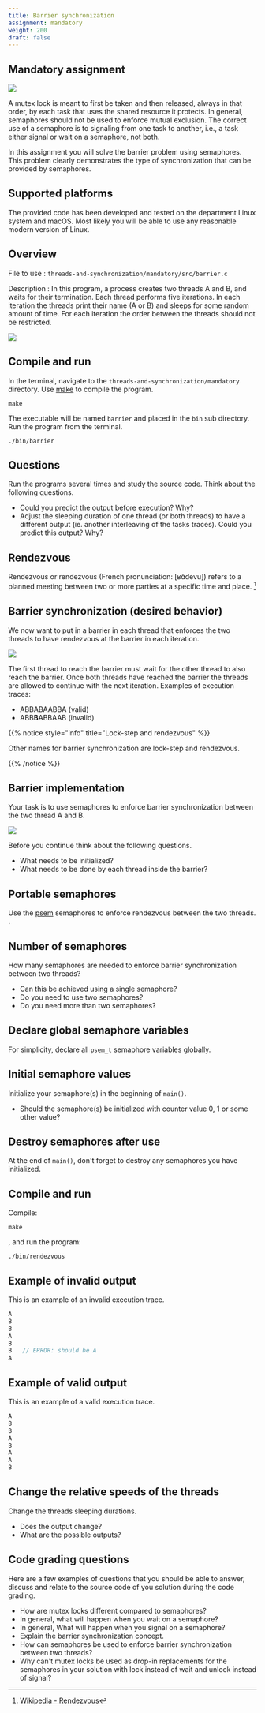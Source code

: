 ```yaml
---
title: Barrier synchronization
assignment: mandatory
weight: 200
draft: false
---
```


<h2 class="subtitle">Mandatory assignment</h2>

![](/v1/images/threads-and-synchronization/barrier.png?width=433px)

A mutex lock is meant to first be taken and then released, always in that order, by each
task that uses the shared resource it protects.
In general, semaphores should not be used to enforce mutual exclusion.
The correct use of a semaphore is to signaling from one task to another, i.e., a
task either signal or wait on a semaphore, not both.

In this assignment you will solve the barrier problem using semaphores. This
problem clearly demonstrates the type of synchronization that can be provided by
semaphores.

## Supported platforms

The provided code has been developed and tested on the department Linux system
and macOS. Most likely you will be able to use any reasonable modern version of
Linux. 

<!--

If you use Windows you must use the department Linux system for this assignment.
You may still use your private computer to access the department Linux system
using [SSH][ssh] but make sure to log in to one of
the [Linux hosts][linux-hosts].

[ssh]: http://www.it.uu.se/datordrift/faq/ssh?lang=enforce

[linux-hosts]: https://www.it.uu.se/datordrift/maskinpark/linux

[piazza]: https://piazza.com/class/jqzauvl4hqm6v9?cid=80#

-->

## Overview

File to use
: `threads-and-synchronization/mandatory/src/barrier.c`

Description
: In this program, a process creates two threads A and B, and waits for their termination.
Each thread performs five iterations. In each iteration the threads print their name (A or B)
and sleeps for some random amount of time. For each iteration the order between the threads should not be restricted. 

![](/v1/images/threads-and-synchronization/no-barrier.png?width=433px)


## Compile and run

In the terminal, navigate to the `threads-and-synchronization/mandatory` directory. 
Use [make][wp-make] to compile the program.

[wp-make]: https://en.wikipedia.org/wiki/Make_(software)

``` text
make
```

The executable will be named `barrier` and placed in the `bin` sub directory. 
Run the program from the terminal.

``` text
./bin/barrier
```

## Questions

Run the programs several times and study the source code. Think about the
following questions.

- Could you predict the output before execution? Why?
- Adjust the sleeping duration of one thread (or both threads) to have a
different output (ie. another interleaving of the tasks traces). Could you
predict this output? Why?

## Rendezvous

Rendezvous or rendezvous (French pronunciation: [ʁɑ̃devu]) refers to a planned
meeting between two or more parties at a specific time and place.
[^wp-rendezvous]

[^wp-rendezvous]: [Wikipedia - Rendezvous](https://en.wikipedia.org/wiki/Rendezvous)

## Barrier synchronization (desired behavior)

We now want to put in a barrier in each thread that enforces the two threads to have rendezvous 
at the barrier in each iteration. 

![](/v1/images/threads-and-synchronization/barrier.png?width=433px)

The first thread to reach the barrier must wait for the other thread to also reach the barrier. 
Once both threads have reached the barrier the threads are allowed to continue with the next iteration.
Examples of execution traces:
- ABBABAABBA (valid)
- ABB**B**ABBAAB (invalid)

{{% notice style="info" title="Lock-step and rendezvous" %}}

Other names for barrier synchronization are lock-step and rendezvous. 

{{% /notice %}}

## Barrier implementation

Your task is to use semaphores to enforce barrier synchronization between the two thread A and B. 

![](/v1/images/threads-and-synchronization/barrier-template.png?width=433px)

Before you continue think about the following questions. 

- What needs to be initialized? 
- What needs to be done by each thread inside the barrier?

## Portable semaphores

Use the [psem](psem) semaphores to enforce rendezvous between the two threads. .

## Number of semaphores

How many semaphores are needed to enforce barrier synchronization between two threads?

- Can this be achieved using a single semaphore?
- Do you need to use two semaphores?
- Do you need more than two semaphores?

## Declare global semaphore variables

For simplicity, declare all `psem_t` semaphore variables globally. 

## Initial semaphore values

Initialize your semaphore(s) in the beginning of `main()`. 

- Should the semaphore(s) be initialized with counter value 0, 1 or some other value?

## Destroy semaphores after use

At the end of `main()`, don't forget to destroy any semaphores you have initialized. 

## Compile and run

Compile:

``` text
make
```

, and run the program: 

``` text
./bin/rendezvous
```

## Example of invalid output

This is an example of an invalid execution trace.

``` c
A
B
B
A
B
B   // ERROR: should be A
A
```

## Example of valid output


This is an example of a valid  execution trace.

``` c
A
B
B
A
B
A
A
B
```

## Change the relative speeds of the threads

Change the threads sleeping durations.

- Does the output change?
- What are the possible outputs?

## Code grading questions

Here are a few examples of questions that you should be able to answer, discuss
and relate to the source code of you solution during the code grading.

- How are mutex locks different compared to semaphores?
- In general, what will happen when you wait on a semaphore?
- In general, What will happen when you signal on a semaphore?
- Explain the barrier synchronization concept.
- How can semaphores be used to enforce barrier synchronization between two threads?
- Why can't mutex locks be used as drop-in replacements for the semaphores in your solution 
with lock instead of wait and unlock instead of signal?
